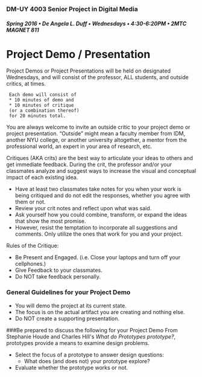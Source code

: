 ### DM-UY 4003 Senior Project in Digital Media
##### Spring 2016 • De Angela L. Duff • Wednesdays • 4:30-6:20PM • 2MTC MAGNET 811 

# Project Demo / Presentation

Project Demos or Project Presentations will be held on designated Wednesdays, and will consist of the professor, ALL students, and outside critics, at times. 

     Each demo will consist of 
     * 10 minutes of demo and 
     * 10 minutes of critique 
     (or a combination thereof)
     for 20 minutes total. 

You are always welcome to invite an outside critic to your project demo or project presentation. “Outside” might mean a faculty member from IDM, another NYU college, or another university altogether, a mentor from the professional world, an expert in your area of research, etc.  

Critiques (AKA crits) are the best way to articulate your ideas to others and get immediate feedback. During the crit, the professor and/or your classmates analyze and suggest ways to increase the visual and conceptual impact of each existing idea. 
* Have at least two classmates take notes for you when your work is being critiqued and do not edit the responses, whether you agree with them or not. 
* Review your crit notes and reflect upon what was said.
* Ask yourself how you could combine, transform, or expand the ideas that show the most promise. 
* However, resist the temptation to incorporate all suggestions and comments. Only utilize the ones that work for you and your project. 

Rules of the Critique:
* Be Present and Engaged. (i.e. Close your laptops and turn off your cellphones.)
* Give Feedback to your classmates.
* Do NOT take feedback personally.

### General Guidelines for your Project Demo
* You will demo the project at its current state.
* The focus is on the actual artifact you are creating and nothing else.
* Do NOT create a supporting presentation.

###Be prepared to discuss the following for your Project Demo
From Stephanie Houde and Charles Hill's *What do Prototypes prototype?*, prototypes provide a means to 
examine design problems.
* Select the focus of a prototype to answer design questions: 
    * What does (and does not) your prototype explore?
* Evaluate whether the prototype works or not.